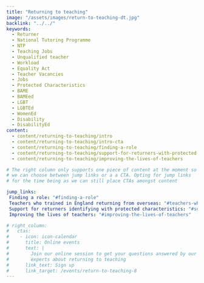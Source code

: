 ```yaml
---
title: "Returning to teaching"
image: "/assets/images/return-to-teaching-dt.jpg"
backlink: "../../"
keywords:
  - Returner
  - National Tutoring Programme
  - NTP
  - Teaching Jobs
  - Unqualified teacher
  - Workload
  - Equality Act
  - Teacher Vacancies
  - Jobs
  - Protected Characteristics
  - BAME
  - BAMEed
  - LGBT
  - LGBTEd
  - WomenEd
  - Disability
  - DisabilityEd
content:
  - content/returning-to-teaching/intro
  - content/returning-to-teaching/intro-cta
  - content/returning-to-teaching/finding-a-role
  - content/returning-to-teaching/support-for-returners-with-protected-characteristics
  - content/returning-to-teaching/improving-the-lives-of-teachers

# The right column only supports one piece of content at the moment so
# we can choose between jump links or a a CTA. Opting for jump links
# for the time being as we can still place CTAs amongst content

jump_links:
 Finding a role: "#finding-a-role"
 Teachers who trained in England returning from overseas: "#teachers-who-trained-in-england-returning-from-overseas"
 Support for returners identifying with protected characteristics: "#support-for-returners-identifying-with-protected-characteristics"
 Improving the lives of teachers: "#improving-the-lives-of-teachers"

# right_column:
#   ctas:
#    - icon: icon-calendar
#      title: Online events
#      text: |
#        Join our online session to get your questions answered by our panel of
#        experts about returning to teaching
#      link_text: Sign up
#      link_target: /events/return-to-teaching-8
---
```



